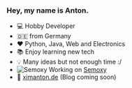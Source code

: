### Hey, my name is Anton.
- 💻 Hobby Developer
- 🇩🇪 from Germany
- &#10084; Python, Java, Web and Electronics
- 📚 Enjoy learning new tech
- 💡 Many ideas but not enough time :/
- ![Semoxy](https://avatars.githubusercontent.com/u/86730986?s=19&v=4) Working on [Semoxy](https://github.com/SemoxyMC)
- 🔗 [ximanton.de](https://ximanton.de) (Blog coming soon)
